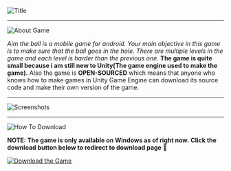 ![Title](https://i.imgur.com/nzAWKJB.png)

---
![About Game](https://i.imgur.com/JILHkdl.png)

*Aim the ball is a mobile game for android. Your main objective in this game is to make sure that the ball goes in the hole. There are multiple levels in the game and each level is harder than the previous one.* **The game is quite small because i am still new to Unity(The game engine used to make the game).** Also the game is **OPEN-SOURCED** which means that anyone who knows how to make games in Unity Game Engine can download its source code and make their own version of the game.



---
![Screenshots](https://i.imgur.com/2wJLKBV.png)



---
![How To Download](https://i.imgur.com/if6hyO7.png)

**NOTE: The game is only available on Windows as of right now.** 
**Click the download button below to redirect to download page** :arrow_down_small:



[![Download the Game](https://i.imgur.com/fviDXfc.png)](https://radiantgames.itch.io)
